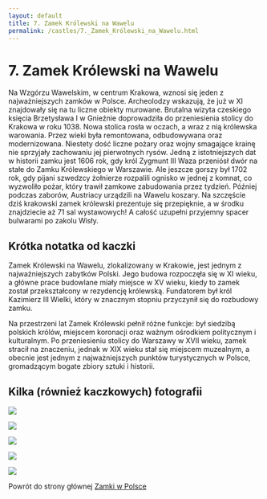 ```yaml
---
layout: default
title: 7. Zamek Królewski na Wawelu
permalink: /castles/7._Zamek_Królewski_na_Wawelu.html
---
```


# 7. Zamek Królewski na Wawelu

Na Wzgórzu Wawelskim, w centrum Krakowa, wznosi się jeden z najważniejszych zamków w Polsce. Archeolodzy wskazują, że już w XI znajdowały się na tu liczne obiekty murowane. Brutalna wizyta czeskiego księcia Brzetysława I w Gnieźnie doprowadziła do przeniesienia stolicy do Krakowa w roku 1038. Nowa stolica rosła w oczach, a wraz z nią królewska warowania. Przez wieki była remontowana, odbudowywana oraz modernizowana. Niestety dość liczne pożary oraz wojny smagające krainę nie sprzyjały zachowaniu jej pierwotnych rysów. Jedną z istotniejszych dat w historii zamku jest 1606 rok, gdy król Zygmunt III Waza przeniósł dwór na stałe do Zamku Królewskiego w Warszawie. Ale jeszcze gorszy był 1702 rok, gdy pijani szwedzcy żołnierze rozpalili ognisko w jednej z komnat, co wyzwoliło pożar, który trawił zamkowe zabudowania przez tydzień. Później podczas zaborów, Austriacy urządzili na Wawelu koszary. Na szczęście dziś krakowski zamek królewski prezentuje się przepięknie, a w środku znajdziecie aż 71 sal wystawowych! A całość uzupełni przyjemny spacer bulwarami po zakolu Wisły.

## Krótka notatka od kaczki

Zamek Królewski na Wawelu, zlokalizowany w Krakowie, jest jednym z najważniejszych zabytków Polski. Jego budowa rozpoczęła się w XI wieku, a główne prace budowlane miały miejsce w XV wieku, kiedy to zamek został przekształcony w rezydencję królewską. Fundatorem był król Kazimierz III Wielki, który w znacznym stopniu przyczynił się do rozbudowy zamku.

Na przestrzeni lat Zamek Królewski pełnił różne funkcje: był siedzibą polskich królów, miejscem koronacji oraz ważnym ośrodkiem politycznym i kulturalnym. Po przeniesieniu stolicy do Warszawy w XVII wieku, zamek stracił na znaczeniu, jednak w XIX wieku stał się miejscem muzealnym, a obecnie jest jednym z najważniejszych punktów turystycznych w Polsce, gromadzącym bogate zbiory sztuki i historii.

## Kilka (również kaczkowych) fotografii

![](https://s10.tvp.pl/images2/0/9/8/uid_098930445b4b2b3cf1ed49fc4bc9af3f1606296648960_width_900_play_0_pos_0_gs_0_height_506.jpg)

![](https://i.pinimg.com/originals/b2/80/75/b28075a9b38d192b33473bfc0a33ebc9.jpg)

![](https://i.nocimg.pl/polskazdrona/zdjecia/zamek-krolewski-na-wawelu.jpg)

![](https://i.nocimg.pl/polskazdrona/zdjecia/fullhd/foto-158-zamek-krolewski-na-wawelu-1.jpg)

![](https://i.nocimg.pl/polskazdrona/zdjecia/fullhd/foto-158-zamek-krolewski-na-wawelu-7.jpg)

Powrót do strony głównej [Zamki w Polsce](../index.md)

